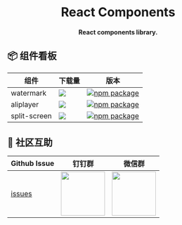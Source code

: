 <h1 align="center">React Components</h1>

<h4 align="center">React components library.<h4>

## 📦 组件看板

| 组件 | 下载量 | 版本 |
| --- | --- | --- |
| watermark | [![](https://img.shields.io/npm/dw/@pansy/react-watermark.svg)](https://www.npmjs.com/package/@pansy/react-watermark) | [![npm package](https://img.shields.io/npm/v/@pansy/react-watermark.svg?style=flat-square?style=flat-square)](https://www.npmjs.com/package/@pansy/react-watermark) |
| aliplayer | [![](https://img.shields.io/npm/dw/@pansy/react-aliplayer.svg)](https://www.npmjs.com/package/@pansy/react-aliplayer) | [![npm package](https://img.shields.io/npm/v/@pansy/react-aliplayer.svg?style=flat-square?style=flat-square)](https://www.npmjs.com/package/@pansy/react-aliplayer) |
| split-screen | [![](https://img.shields.io/npm/dw/@pansy/react-split-screen.svg)](https://www.npmjs.com/package/@pansy/react-split-screen) | [![npm package](https://img.shields.io/npm/v/@pansy/react-split-screen.svg?style=flat-square?style=flat-square)](https://www.npmjs.com/package/@pansy/react-split-screen) |

## 🌟 社区互助

| Github Issue                                      | 钉钉群                                                                                     | 微信群                                                                                   |
| ------------------------------------------------- | ------------------------------------------------------------------------------------------ | ---------------------------------------------------------------------------------------- |
| [issues](https://github.com/pansyjs/react-components/issues) | <img src="https://github.com/alitajs/alita/blob/master/public/dingding.png" width="100" /> | <img src="https://github.com/alitajs/alita/blob/master/public/wechat.png" width="100" /> |
